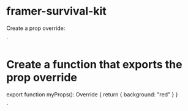 # framer-survival-kit

Create a prop override:

`
# Create a function that exports the prop override

export function myProps(): Override {
    return {
        background: "red"
    }
}

`